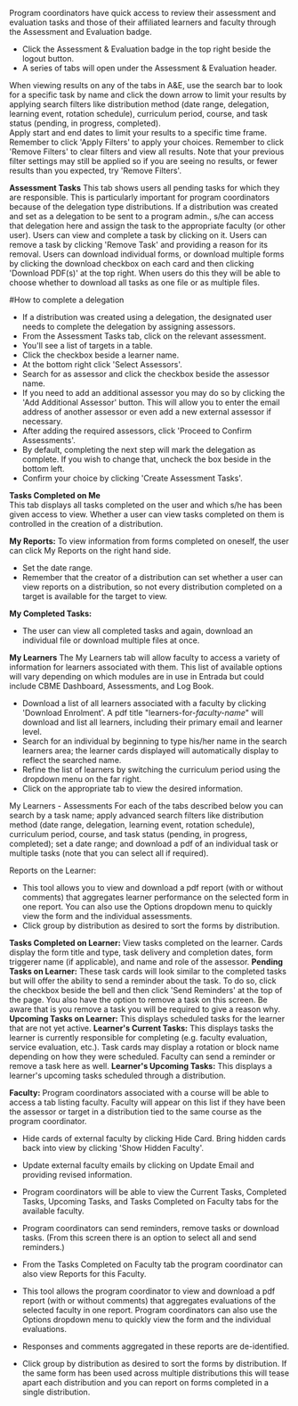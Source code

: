 Program coordinators have quick access to review their assessment and evaluation tasks and those of their affiliated learners and faculty through the Assessment and Evaluation badge.

* Click the Assessment & Evaluation badge in the top right beside the logout button.  
* A series of tabs will open under the Assessment & Evaluation header.

When viewing results on any of the tabs in A&E, use the search bar to look for a specific task by name and click the down arrow to limit your results by applying search filters like distribution method (date range, delegation, learning event, rotation schedule), curriculum period, course, and task status (pending, in progress, completed).  
Apply start and end dates to limit your results to a specific time frame.
Remember to click 'Apply Filters' to apply your choices.
Remember to click 'Remove Filters' to clear filters and view all results.  Note that your previous filter settings may still be applied so if you are seeing no results, or fewer results than you expected, try 'Remove Filters'.

**Assessment Tasks**
This tab shows users all pending tasks for which they are responsible.
This is particularly important for program coordinators because of the delegation type distributions.  If a distribution was created and set as a delegation to be sent to a program admin., s/he can access that delegation here and assign the task to the appropriate faculty (or other user).
Users can view and complete a task by clicking on it.
Users can remove a task by clicking 'Remove Task' and providing a reason for its removal.
Users can download individual forms, or download multiple forms by clicking the download checkbox on each card and then clicking 'Download PDF(s)' at the top right.  When users do this they will be able to choose whether to download all tasks as one file or as multiple files.

#How to complete a delegation  
* If a distribution was created using a delegation, the designated user needs to complete the delegation by assigning assessors.  
* From the Assessment Tasks tab, click on the relevant assessment.
* You'll see a list of targets in a table.
* Click the checkbox beside a learner name.
* At the bottom right click 'Select Assessors'.
* Search for as assessor and click the checkbox beside the assessor name.
* If you need to add an additional assessor  you may do so by clicking the 'Add Additional Assessor' button.  This will allow you to enter the email address of another assessor or even add a new external assessor if necessary.
* After adding the required assessors, click 'Proceed to Confirm Assessments'.
* By default, completing the next step will mark the delegation as complete.  If you wish to change that, uncheck the box beside in the bottom left.
* Confirm your choice by clicking 'Create Assessment Tasks'.

**Tasks Completed on Me**  
This tab displays all tasks completed on the user and which s/he has been given access to view.  Whether a user can view tasks completed on them is controlled in the creation of a distribution.

**My Reports:** To view information from forms completed on oneself, the user can click My Reports on the right hand side.
* Set the date range.
* Remember that the creator of a distribution can set whether a user can view reports on a distribution, so not every distribution completed on a target is available for the target to view.

**My Completed Tasks:**  
* The user can view all completed tasks and again, download an individual file or download multiple files at once.

**My Learners**
The My Learners tab will allow faculty to access a variety of information for learners associated with them.  This list of available options will vary depending on which modules are in use in Entrada but could include CBME Dashboard, Assessments, and Log Book.

* Download a list of all learners associated with a faculty by clicking 'Download Enrolment'.  A pdf title "learners-for-*faculty-name*" will download and list all learners, including their primary email and learner level.
* Search for an individual by beginning to type his/her name in the search learners area; the learner cards displayed will automatically display to reflect the searched name.  
* Refine the list of learners by switching the curriculum period using the dropdown menu on the far right.
* Click on the appropriate tab to view the desired information.

My Learners - Assessments
For each of the tabs described below you can search by a task name; apply advanced search filters like distribution method (date range, delegation, learning event, rotation schedule), curriculum period, course, and task status (pending, in progress, completed); set a date range; and download a pdf of an individual task or multiple tasks (note that you can select all if required).

Reports on the Learner:
* This tool allows you to view and download a pdf report (with or without comments) that aggregates learner performance on the selected form in one report.  You can also use the Options dropdown menu to quickly view the form and the individual assessments.
* Click group by distribution as desired to sort the forms by distribution.

**Tasks Completed on Learner:** View tasks completed on the learner.  Cards display the form title and type, task delivery and completion dates, form triggerer name (if applicable), and name and role of the assessor.
**Pending Tasks on Learner:** These task cards will look similar to the completed tasks but will offer the ability to send a reminder about the task.  To do so, click the checkbox beside the bell and then click 'Send Reminders' at the top of the page.  You also have the option to remove a task on this screen.  Be aware that is you remove a task you will be required to give a reason why.
**Upcoming Tasks on Learner:** This displays scheduled tasks for the learner that are not yet active.
**Learner's Current Tasks:** This displays tasks the learner is currently responsible for completing (e.g. faculty evaluation, service evaluation, etc.).  Task cards may display a rotation or block name depending on how they were scheduled.  Faculty can send a reminder or remove a task here as well.
**Learner's Upcoming Tasks:** This displays a learner's upcoming tasks scheduled through a distribution.

**Faculty:**
Program coordinators associated with a course will be able to access a tab listing faculty.  Faculty will appear on this list if they have been the assessor or target in a distribution tied to the same course as the program coordinator.

* Hide cards of external faculty by clicking Hide Card.  Bring hidden cards back into view by clicking 'Show Hidden Faculty'.
* Update external faculty emails by clicking on Update Email and providing revised information.

* Program coordinators will be able to view the Current Tasks, Completed Tasks, Upcoming Tasks, and Tasks Completed on Faculty tabs for the available faculty.
* Program coordinators can send reminders, remove tasks or download tasks.  (From this screen there is an option to select all and send reminders.)

* From the Tasks Completed on Faculty tab the program coordinator can also view Reports for this Faculty.
* This tool allows the program coordinator to view and download a pdf report (with or without comments) that aggregates evaluations of the selected faculty in one report.  Program coordinators can also use the Options dropdown menu to quickly view the form and the individual evaluations.
* Responses and comments aggregated in these reports are de-identified.
* Click group by distribution as desired to sort the forms by distribution.  If the same form has been used across multiple distributions this will tease apart each distribution and you can report on forms completed in a single distribution.

